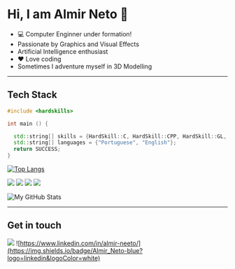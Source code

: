 # Hi, I am Almir Neto 👋

- 💻 Computer Enginner under formation!
- Passionate by Graphics and Visual Effects
- Artificial Intelligence enthusiast
- ❤️ Love coding
- Sometimes I adventure myself in 3D Modelling

---
## Tech Stack

```cpp
#include <hardskills>

int main () {

  std::string[] skills = {HardSkill::C, HardSkill::CPP, HardSkill::GL, HardSkill::Java};
  std::string[] languages = {"Portuguese", "English"};
  return SUCCESS;
}

```

[![Top Langs](https://github-readme-stats.vercel.app/api/top-langs/?username=AlmirNeeto99&layout=pie&langs_count=5)](https://github.com/AlmirNeeto99)

![](https://img.shields.io/badge/C-blue?logo=c&logoColor=white)
![](https://img.shields.io/badge/C%2B%2B-blue?logo=c%2B%2B&logoColor=white)
![](https://img.shields.io/badge/Java-orange?logo=java&logoColor=white)
![](https://img.shields.io/badge/GL-white?logo=opengl&logoColor=red)

![My GitHub Stats](https://gh-readme-profile.vercel.app/api?username=AlmirNeeto99&theme=dark)

---
## Get in touch

![](https://img.shields.io/badge/almirneto338%40gmail.com-red?logo=gmail&logoColor=white) ![https://www.linkedin.com/in/almir-neeto/](https://img.shields.io/badge/Almir_Neto-blue?logo=linkedin&logoColor=white)

